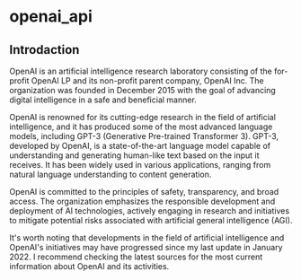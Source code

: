 # openai_api

## Introdaction

OpenAI is an artificial intelligence research laboratory consisting of the for-profit OpenAI LP and its non-profit parent company, OpenAI Inc. The organization was founded in December 2015 with the goal of advancing digital intelligence in a safe and beneficial manner.

OpenAI is renowned for its cutting-edge research in the field of artificial intelligence, and it has produced some of the most advanced language models, including GPT-3 (Generative Pre-trained Transformer 3). GPT-3, developed by OpenAI, is a state-of-the-art language model capable of understanding and generating human-like text based on the input it receives. It has been widely used in various applications, ranging from natural language understanding to content generation.

OpenAI is committed to the principles of safety, transparency, and broad access. The organization emphasizes the responsible development and deployment of AI technologies, actively engaging in research and initiatives to mitigate potential risks associated with artificial general intelligence (AGI).

It's worth noting that developments in the field of artificial intelligence and OpenAI's initiatives may have progressed since my last update in January 2022. I recommend checking the latest sources for the most current information about OpenAI and its activities.